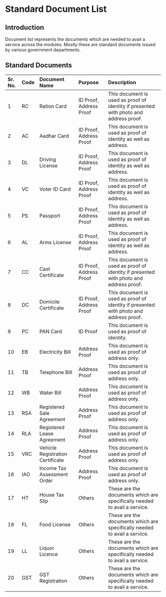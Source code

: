 # Standard Document List

## Introduction <a id="Introduction"></a>

Document list represents the documents which are needed to avail a service across the modules. Mostly these are standard documents issued by various government departments.

## Standard Documents <a id="Standard-Documents"></a>

| Sr. No. | Code | Document Name | Purpose | Description |
| :--- | :--- | :--- | :--- | :--- |
| 1 | RC | Ration Card | ID Proof, Address Proof | This document is used as proof of identity if presented with photo and address proof. |
| 2 | AC | Aadhar Card | ID Proof, Address Proof | This document is used as proof of identity as well as address. |
| 3 | DL | Driving License | ID Proof, Address Proof | This document is used as proof of identity as well as address. |
| 4 | VC | Voter ID Card | ID Proof, Address Proof | This document is used as proof of identity as well as address. |
| 5 | PS | Passport | ID Proof, Address Proof | This document is used as proof of identity as well as address. |
| 6 | AL | Arms License | ID Proof, Address Proof | This document is used as proof of identity as well as address. |
| 7 | CC | Cast Certificate | ID Proof, Address Proof | This document is used as proof of identity if presented with photo and address proof. |
| 8 | DC | Domicile Certificate | ID Proof, Address Proof | This document is used as proof of identity if presented with photo and address proof. |
| 9 | PC | PAN Card | ID Proof | This document is used as proof of identity. |
| 10 | EB | Electricity Bill | Address Proof | This document is used as proof of address only. |
| 11 | TB | Telephone Bill | Address Proof | This document is used as proof of address only. |
| 12 | WB | Water Bill | Address Proof | This document is used as proof of address only. |
| 13 | RSA | Registered Sale Agreement | Address Proof | This document is used as proof of address only. |
| 14 | RLA | Registered Lease Agreement | Address Proof | This document is used as proof of address only. |
| 15 | VRC | Vehicle Registration Certificate | Address Proof | This document is used as proof of address only. |
| 16 | IAO | Income Tax Assessment Order | Address Proof | This document is used as proof of address only. |
| 17 | HT | House Tax Slip | Others | These are the documents which are specifically needed to avail a service. |
| 18 | FL | Food License | Others | These are the documents which are specifically needed to avail a service. |
| 19 | LL | Liquor Licence | Others | These are the documents which are specifically needed to avail a service. |
| 20 | GST | GST Registration | Others | These are the documents which are specifically needed to avail a service. |

